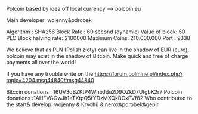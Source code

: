 ﻿Polcoin based by idea off local currency --> polcoin.eu

Main developer: wojenny&pdrobek

Algorithm : SHA256
Block Rate : 60 second (dynamic)
Value of block: 50 PLC
Block halving rate: 2100000
Maximum Coins: 210.000.000
Port : 9338

We believe that as PLN (Polish złoty) can live in the shadow of EUR (euro), polcoin may exist in the shadow of Bitcoin. 
Make quick and free of charge payments all over the world!


If you have any trouble write on the https://forum.polmine.pl/index.php?topic=4204.msg44840#msg44840

Bitcoin donations : 16UV3qBZKtP4WhbJdu2D9QZkD7UtgbK2r7
Polcoin donations :1AHFVGGwJh1eTXtpQ5fYDzMXQkBCxFVf82
Who contributed to the start& develop: 
wojenny & Krychü & nerox&pdrobek&gebir
